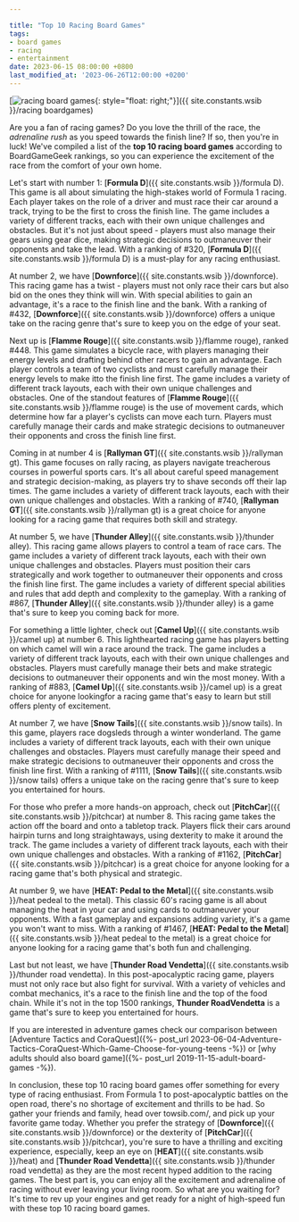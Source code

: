 ```yaml
---

title: "Top 10 Racing Board Games"
tags:
- board games
- racing
- entertainment
date: 2023-06-15 08:00:00 +0800
last_modified_at: '2023-06-26T12:00:00 +0200'
---
```


[![racing board games](https://i.imgur.com/3zHcfgxm.jpg){: style="float: right;"}]({{ site.constants.wsib }}/racing boardgames)

Are you a fan of racing games? Do you love the thrill of the race, the *adrenaline rush* as you speed towards the finish line? If so, then you're in luck! We've compiled a list of the **top 10 racing board games** according to BoardGameGeek rankings, so you can experience the excitement of the race from the comfort of your own home.

Let's start with number 1: [**Formula D**]({{ site.constants.wsib }}/formula D). This game is all about simulating the high-stakes world of Formula 1 racing. Each player takes on the role of a driver and must race their car around a track, trying to be the first to cross the finish line. The game includes a variety of different tracks, each with their own unique challenges and obstacles. But it's not just about speed - players must also manage their gears using gear dice, making strategic decisions to outmaneuver their opponents and take the lead. With a ranking of #320, [**Formula D**]({{ site.constants.wsib }}/formula D) is a must-play for any racing enthusiast.

At number 2, we have [**Downforce**]({{ site.constants.wsib }}/downforce). This racing game has a twist - players must not only race their cars but also bid on the ones they think will win. With special abilities to gain an advantage, it's a race to the finish line and the bank. With a ranking of #432, [**Downforce**]({{ site.constants.wsib }}/downforce) offers a unique take on the racing genre that's sure to keep you on the edge of your seat.

Next up is [**Flamme Rouge**]({{ site.constants.wsib }}/flamme rouge), ranked #448. This game simulates a bicycle race, with players managing their energy levels and drafting behind other racers to gain an advantage. Each player controls a team of two cyclists and must carefully manage their energy levels to make itto the finish line first. The game includes a variety of different track layouts, each with their own unique challenges and obstacles. One of the standout features of [**Flamme Rouge**]({{ site.constants.wsib }}/flamme rouge) is the use of movement cards, which determine how far a player's cyclists can move each turn. Players must carefully manage their cards and make strategic decisions to outmaneuver their opponents and cross the finish line first.

Coming in at number 4 is [**Rallyman GT**]({{ site.constants.wsib }}/rallyman gt). This game focuses on rally racing, as players navigate treacherous courses in powerful sports cars. It's all about careful speed management and strategic decision-making, as players try to shave seconds off their lap times. The game includes a variety of different track layouts, each with their own unique challenges and obstacles. With a ranking of #740, [**Rallyman GT**]({{ site.constants.wsib }}/rallyman gt) is a great choice for anyone looking for a racing game that requires both skill and strategy.

At number 5, we have [**Thunder Alley**]({{ site.constants.wsib }}/thunder alley). This racing game allows players to control a team of race cars. The game includes a variety of different track layouts, each with their own unique challenges and obstacles. Players must position their cars strategically and work together to outmaneuver their opponents and cross the finish line first. The game includes a variety of different special abilities and rules that add depth and complexity to the gameplay. With a ranking of #867, [**Thunder Alley**]({{ site.constants.wsib }}/thunder alley) is a game that's sure to keep you coming back for more.

For something a little lighter, check out [**Camel Up**]({{ site.constants.wsib }}/camel up) at number 6. This lighthearted racing game has players betting on which camel will win a race around the track. The game includes a variety of different track layouts, each with their own unique challenges and obstacles. Players must carefully manage their bets and make strategic decisions to outmaneuver their opponents and win the most money. With a ranking of #883, [**Camel Up**]({{ site.constants.wsib }}/camel up) is a great choice for anyone lookingfor a racing game that's easy to learn but still offers plenty of excitement.

At number 7, we have [**Snow Tails**]({{ site.constants.wsib }}/snow tails). In this game, players race dogsleds through a winter wonderland. The game includes a variety of different track layouts, each with their own unique challenges and obstacles. Players must carefully manage their speed and make strategic decisions to outmaneuver their opponents and cross the finish line first. With a ranking of #1111, [**Snow Tails**]({{ site.constants.wsib }}/snow tails) offers a unique take on the racing genre that's sure to keep you entertained for hours.

For those who prefer a more hands-on approach, check out [**PitchCar**]({{ site.constants.wsib }}/pitchcar) at number 8. This racing game takes the action off the board and onto a tabletop track. Players flick their cars around hairpin turns and long straightaways, using dexterity to make it around the track. The game includes a variety of different track layouts, each with their own unique challenges and obstacles. With a ranking of #1162, [**PitchCar**]({{ site.constants.wsib }}/pitchcar) is a great choice for anyone looking for a racing game that's both physical and strategic.

At number 9, we have [**HEAT: Pedal to the Metal**]({{ site.constants.wsib }}/heat pedeal to the metal). This classic 60's racing game is all about managing the heat in your car and using cards to outmaneuver your opponents. With a fast gameplay and expansions adding variety, it's a game you won't want to miss. With a ranking of #1467, [**HEAT: Pedal to the Metal**]({{ site.constants.wsib }}/heat pedeal to the metal) is a great choice for anyone looking for a racing game that's both fun and challenging.

Last but not least, we have [**Thunder Road Vendetta**]({{ site.constants.wsib }}/thunder road vendetta). In this post-apocalyptic racing game, players must not only race but also fight for survival. With a variety of vehicles and combat mechanics, it's a race to the finish line and the top of the food chain. While it's not in the top 1500 rankings, **Thunder RoadVendetta** is a game that's sure to keep you entertained for hours.

If you are interested in adventure games check our comparison between [Adventure Tactics and CoraQuest]({%- post_url 2023-06-04-Adventure-Tactics-CoraQuest-Which-Game-Choose-for-young-teens -%}) or [why adults should also board game]({%- post_url 2019-11-15-adult-board-games -%}).

In conclusion, these top 10 racing board games offer something for every type of racing enthusiast. From Formula 1 to post-apocalyptic battles on the open road, there's no shortage of excitement and thrills to be had. So gather your friends and family, head over towsib.com/, and pick up your favorite game today. Whether you prefer the strategy of [**Downforce**]({{ site.constants.wsib }}/downforce) or the dexterity of [**PitchCar**]({{ site.constants.wsib }}/pitchcar), you're sure to have a thrilling and exciting experience, especially, keep an eye on [**HEAT**]({{ site.constants.wsib }}/heat) and [**Thunder Road Vendetta**]({{ site.constants.wsib }}/thunder road vendetta) as they are the most recent hyped addition to the racing games. The best part is, you can enjoy all the excitement and adrenaline of racing without ever leaving your living room. So what are you waiting for? It's time to rev up your engines and get ready for a night of high-speed fun with these top 10 racing board games.
